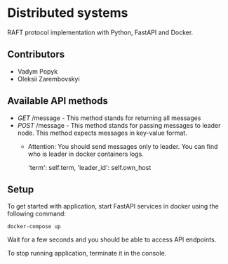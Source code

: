 # Distributed systems

RAFT protocol implementation with Python, FastAPI and Docker.

## Contributors

- Vadym Popyk
- Oleksii Zarembovskyi

## Available API methods

- *GET* /message - This method stands for returning all messages
- *POST* /message - This method stands for passing messages to leader node. This method expects messages in key-value format.
  - Attention: You should send messages only to leader. You can find who is leader in docker containers logs.
  
    'term': self.term, 'leader_id': self.own_host

## Setup

To get started with application, start FastAPI services in docker using the following command:

    docker-compose up

Wait for a few seconds and you should be able to access API endpoints.

To stop running application, terminate it in the console.
